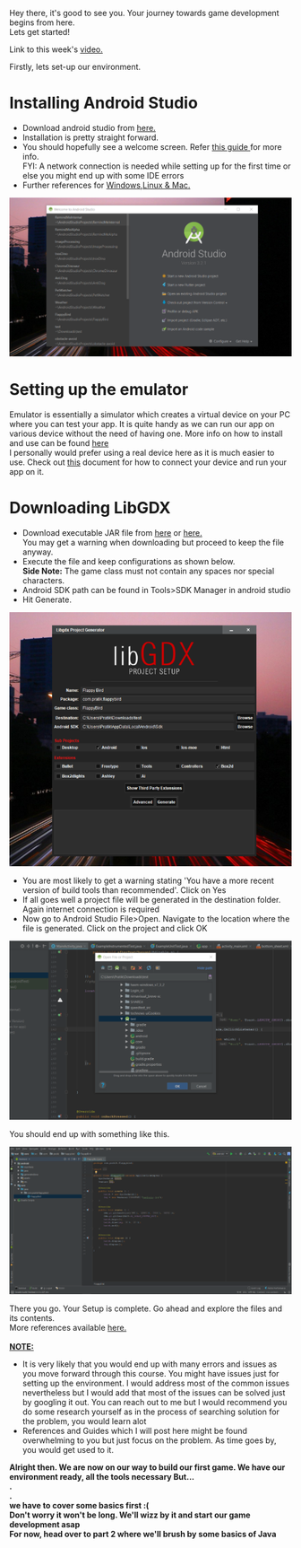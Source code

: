 Hey there, it's good to see you.
Your journey towards game development begins from here.<br>
Lets get started!

Link to this week's <a href=""> video.</a> 

Firstly, lets set-up our environment.

<H1><b> Installing Android Studio </H1></b>

 * Download android studio from <a href ="https://developer.android.com/studio/">here.</a>
 * Installation is pretty straight forward.
 * You should hopefully see a welcome screen. Refer <a href="https://drive.google.com/open?id=1pHYpXN_a9-4hv4LCv8hvT8I-1GLI-T5G"> this guide </a> for more info.
   <br>FYI: A network connection is needed while setting up for the first time or else you might end up with some IDE errors
 * Further references for <a href = "https://developer.android.com/studio/install">Windows,Linux & Mac.</a>
 
<img src="https://raw.githubusercontent.com/thecoderpb/Android-Game-Development-With-LibGDX/master/blobs/android-intro.png" alt ="loading..." >

<h1><b>Setting up the emulator</h1></b>

Emulator is essentially a simulator which creates a virtual device on your PC where you can test your app. It is quite handy as we can 
run our app on various device without the need of having one. More info on how to install and use can be found <a href="https://developer.android.com/studio/run/emulator">here</a><br>
I personally would prefer using a real device here as it is much easier to use.
Check out <a href="https://developer.android.com/training/basics/firstapp/running-app">this</a> document for how to connect your device and run your app on it.

<h1><b>Downloading LibGDX</h1></b>

* Download executable JAR file from <a href="https://libgdx.badlogicgames.com/download.html">here</a> or <a href="https://drive.google.com/open?id=1DGmJ7Wo9DKwIKdz983ILiVxMpS4sgeot">here.</a><br> You may get a warning when downloading but proceed to keep the file anyway.
* Execute the file and keep configurations as shown below.<br><b>Side Note:</b> The game class must not contain any spaces nor special characters.
* Android SDK path can be found in Tools>SDK Manager in android studio
* Hit Generate.
<img src="https://github.com/thecoderpb/Android-Game-Development-With-LibGDX/blob/master/blobs/libgdx.png" alt="loading...">

* You are most likely to get a warning stating 'You have a more recent version of build tools than recommended'. Click on Yes
* If all goes well a project file will be generated in the destination folder. Again internet connection is required
* Now go to Android Studio File>Open. Navigate to the location where the file is generated. Click on the project and click OK

<img src="https://raw.githubusercontent.com/thecoderpb/Android-Game-Development-With-LibGDX/master/blobs/libgdx-project.png" alt="loading...">

You should end up with something like this.

<img src="https://raw.githubusercontent.com/thecoderpb/Android-Game-Development-With-LibGDX/master/blobs/gdx-success-install.png" alt="loading...">

There you go. Your Setup is complete. Go ahead and explore the files and its contents.<br>
More references available <a href="https://libgdx.badlogicgames.com/documentation/" alt="loading...">here.</a><br>
<br>
<b><u>NOTE:</b></u><br>
* It is very likely that you would end up with many errors and issues as you move forward through this course.
  You might have issues just for setting up the environment. I would address most of the common issues nevertheless but I would add that 
  most of the issues can be solved just by googling it out. You can reach out to me but I would recommend you do some research yourself as
  in the process of searching solution for the problem, you would learn alot
* References and Guides which I will post here might be found overwhelming to you but just focus on the problem. As time goes by, you would 
  get used to it.

<b> Alright then. We are now on our way to build our first game. We have our environment ready, all the tools necessary But...<br>.
   <br>.<br>we have to cover some basics first :(<br>
   Don't worry it won't be long. We'll wizz by it and start our game development asap<br>
   For now, head over to part 2 where we'll brush by some basics of Java<b>
